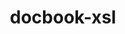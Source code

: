 ---
title: "docbook-xsl"
layout: cache
categories: [package, develop]
meta: {"versions": ["1.79.2"], "compilers": ["gcc@7.5.0"]}
spec_files: 
 - spec-0.json
 - spec-1.json
spec_names:
 - 'docbook-xsl@1.79.2%gcc@7.5.0 patches=a92c397 arch=linux-ubuntu18.04-x86_64 ^docbook-xml@4.5%gcc@7.5.0 arch=linux-ubuntu18.04-x86_64 ^libiconv@1.16%gcc@7.5.0 libs=shared,static arch=linux-ubuntu18.04-x86_64 ^libxml2@2.9.13%gcc@7.5.0~python arch=linux-ubuntu18.04-x86_64 ^pkgconf@1.8.0%gcc@7.5.0 arch=linux-ubuntu18.04-x86_64 ^xz@5.2.5%gcc@7.5.0~pic libs=shared,static arch=linux-ubuntu18.04-x86_64 ^zlib@1.2.12%gcc@7.5.0+optimize+pic+shared patches=0d38234 arch=linux-ubuntu18.04-x86_64'
 - 'docbook-xsl@1.79.2%gcc@7.5.0 patches=a92c397 arch=linux-ubuntu18.04-x86_64 ^docbook-xml@4.5%gcc@7.5.0 arch=linux-ubuntu18.04-x86_64 ^libiconv@1.16%gcc@7.5.0 libs=shared,static arch=linux-ubuntu18.04-x86_64 ^libxml2@2.9.13%gcc@7.5.0~python arch=linux-ubuntu18.04-x86_64 ^pkgconf@1.8.0%gcc@7.5.0 arch=linux-ubuntu18.04-x86_64 ^xz@5.2.5%gcc@7.5.0+pic libs=shared,static arch=linux-ubuntu18.04-x86_64 ^zlib@1.2.12%gcc@7.5.0+optimize+pic+shared patches=0d38234 arch=linux-ubuntu18.04-x86_64'
---